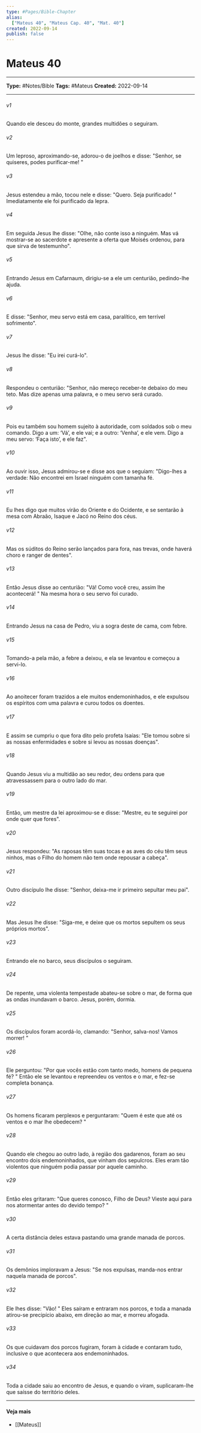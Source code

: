 ```yaml
---
type: #Pages/Bible-Chapter
alias:
  ["Mateus 40", "Mateus Cap. 40", "Mat. 40"]
created: 2022-09-14
publish: false
---
```


# Mateus 40

---

**Type:** #Notes/Bible
**Tags:** #Mateus
**Created:** 2022-09-14

---

###### v1
Quando ele desceu do monte, grandes multidões o seguiram.
###### v2
Um leproso, aproximando-se, adorou-o de joelhos e disse: "Senhor, se quiseres, podes purificar-me! "
###### v3
Jesus estendeu a mão, tocou nele e disse: "Quero. Seja purificado! " Imediatamente ele foi purificado da lepra.
###### v4
Em seguida Jesus lhe disse: "Olhe, não conte isso a ninguém. Mas vá mostrar-se ao sacerdote e apresente a oferta que Moisés ordenou, para que sirva de testemunho".
###### v5
Entrando Jesus em Cafarnaum, dirigiu-se a ele um centurião, pedindo-lhe ajuda.
###### v6
E disse: "Senhor, meu servo está em casa, paralítico, em terrível sofrimento".
###### v7
Jesus lhe disse: "Eu irei curá-lo".
###### v8
Respondeu o centurião: "Senhor, não mereço receber-te debaixo do meu teto. Mas dize apenas uma palavra, e o meu servo será curado.
###### v9
Pois eu também sou homem sujeito à autoridade, com soldados sob o meu comando. Digo a um: ‘Vá’, e ele vai; e a outro: ‘Venha’, e ele vem. Digo a meu servo: ‘Faça isto’, e ele faz".
###### v10
Ao ouvir isso, Jesus admirou-se e disse aos que o seguiam: "Digo-lhes a verdade: Não encontrei em Israel ninguém com tamanha fé.
###### v11
Eu lhes digo que muitos virão do Oriente e do Ocidente, e se sentarão à mesa com Abraão, Isaque e Jacó no Reino dos céus.
###### v12
Mas os súditos do Reino serão lançados para fora, nas trevas, onde haverá choro e ranger de dentes".
###### v13
Então Jesus disse ao centurião: "Vá! Como você creu, assim lhe acontecerá! " Na mesma hora o seu servo foi curado.
###### v14
Entrando Jesus na casa de Pedro, viu a sogra deste de cama, com febre.
###### v15
Tomando-a pela mão, a febre a deixou, e ela se levantou e começou a servi-lo.
###### v16
Ao anoitecer foram trazidos a ele muitos endemoninhados, e ele expulsou os espíritos com uma palavra e curou todos os doentes.
###### v17
E assim se cumpriu o que fora dito pelo profeta Isaías: "Ele tomou sobre si as nossas enfermidades e sobre si levou as nossas doenças".
###### v18
Quando Jesus viu a multidão ao seu redor, deu ordens para que atravessassem para o outro lado do mar.
###### v19
Então, um mestre da lei aproximou-se e disse: "Mestre, eu te seguirei por onde quer que fores".
###### v20
Jesus respondeu: "As raposas têm suas tocas e as aves do céu têm seus ninhos, mas o Filho do homem não tem onde repousar a cabeça".
###### v21
Outro discípulo lhe disse: "Senhor, deixa-me ir primeiro sepultar meu pai".
###### v22
Mas Jesus lhe disse: "Siga-me, e deixe que os mortos sepultem os seus próprios mortos".
###### v23
Entrando ele no barco, seus discípulos o seguiram.
###### v24
De repente, uma violenta tempestade abateu-se sobre o mar, de forma que as ondas inundavam o barco. Jesus, porém, dormia.
###### v25
Os discípulos foram acordá-lo, clamando: "Senhor, salva-nos! Vamos morrer! "
###### v26
Ele perguntou: "Por que vocês estão com tanto medo, homens de pequena fé? " Então ele se levantou e repreendeu os ventos e o mar, e fez-se completa bonança.
###### v27
Os homens ficaram perplexos e perguntaram: "Quem é este que até os ventos e o mar lhe obedecem? "
###### v28
Quando ele chegou ao outro lado, à região dos gadarenos, foram ao seu encontro dois endemoninhados, que vinham dos sepulcros. Eles eram tão violentos que ninguém podia passar por aquele caminho.
###### v29
Então eles gritaram: "Que queres conosco, Filho de Deus? Vieste aqui para nos atormentar antes do devido tempo? "
###### v30
A certa distância deles estava pastando uma grande manada de porcos.
###### v31
Os demônios imploravam a Jesus: "Se nos expulsas, manda-nos entrar naquela manada de porcos".
###### v32
Ele lhes disse: "Vão! " Eles saíram e entraram nos porcos, e toda a manada atirou-se precipício abaixo, em direção ao mar, e morreu afogada.
###### v33
Os que cuidavam dos porcos fugiram, foram à cidade e contaram tudo, inclusive o que acontecera aos endemoninhados.
###### v34
Toda a cidade saiu ao encontro de Jesus, e quando o viram, suplicaram-lhe que saísse do território deles.


---

#### Veja mais

- [[Mateus]]
